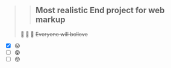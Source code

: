 
>> ## Most realistic End project for web markup
> 🙈 🙉	🙊
> ~~Everyone will believe~~ 

- [x] :stuck_out_tongue_closed_eyes:
- [ ] :stuck_out_tongue_closed_eyes:
- [ ] :stuck_out_tongue_closed_eyes:
